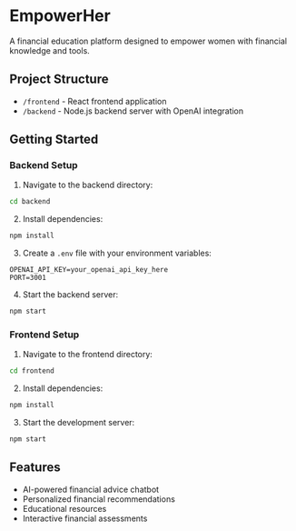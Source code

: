 # EmpowerHer

A financial education platform designed to empower women with financial knowledge and tools.

## Project Structure

- `/frontend` - React frontend application
- `/backend` - Node.js backend server with OpenAI integration

## Getting Started

### Backend Setup

1. Navigate to the backend directory:
```bash
cd backend
```

2. Install dependencies:
```bash
npm install
```

3. Create a `.env` file with your environment variables:
```
OPENAI_API_KEY=your_openai_api_key_here
PORT=3001
```

4. Start the backend server:
```bash
npm start
```

### Frontend Setup

1. Navigate to the frontend directory:
```bash
cd frontend
```

2. Install dependencies:
```bash
npm install
```

3. Start the development server:
```bash
npm start
```

## Features

- AI-powered financial advice chatbot
- Personalized financial recommendations
- Educational resources
- Interactive financial assessments 